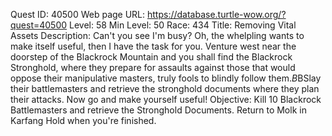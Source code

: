 Quest ID: 40500
Web page URL: https://database.turtle-wow.org/?quest=40500
Level: 58
Min Level: 50
Race: 434
Title: Removing Vital Assets
Description: Can't you see I'm busy? Oh, the whelpling wants to make itself useful, then I have the task for you. Venture west near the doorstep of the Blackrock Mountain and you shall find the Blackrock Stronghold, where they prepare for assaults against those that would oppose their manipulative masters, truly fools to blindly follow them.$B$BSlay their battlemasters and retrieve the stronghold documents where they plan their attacks. Now go and make yourself useful!
Objective: Kill 10 Blackrock Battlemasters and retrieve the Stronghold Documents. Return to Molk in Karfang Hold when you're finished.
